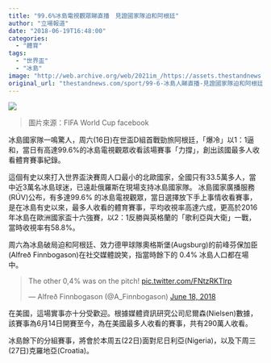 ```yaml
---
title: "99.6%冰島電視觀眾睇直播　見證國家隊迫和阿根廷"
author: "立場報道"
date: "2018-06-19T16:48:00"
categories:
  - "體育"
tags:
  - "世界盃"
  - "冰島"
image: "http://web.archive.org/web/2021im_/https://assets.thestandnews.com/media/photos/iceland_1aLqt.png"
original_url: "thestandnews.com/sport/99-6-冰島人睇直播-見證國家隊迫和阿根廷"
---
```

![](http://web.archive.org/web/2021im_/https://assets.thestandnews.com/media/photos/iceland_1aLqt.png)
> 圖片來源：FIFA World Cup facebook

冰島國家隊一鳴驚人，周六(16日)在世盃D組首戰勁旅阿根廷，「爆冷」以1：1逼和，當日有高達99.6%的冰島電視觀眾收看該場賽事「力撐」，創出該國最多人收看體育賽事紀錄。

這個有史以來打入世界盃決賽周人口最小的北歐國家，全國只有33.5萬多人，當中近3萬名冰島球迷，已遠赴俄羅斯在現場支持冰島國家隊。 冰島國家廣播服務(RÚV)公布，有多達99.6% 的冰島電視觀眾，當日選擇放下手上事情收看賽事，是在冰島有史以來，最多人收看的體育賽事，平均收視率高達六成，更高於2016年冰島在歐洲國家盃十六強賽，以2：1反勝與英格蘭的「歌利亞與大衛」一戰，當時收視率有58.8%。

周六為冰島破局迫和阿根廷、效力德甲球隊奧格斯堡(Augsburg)的前峰芬保加臣(Alfreð Finnbogason)在社交媒體說笑，指當時餘下的 0.4% 冰島人口都在場中。

> The other 0,4% was on the pitch! [pic.twitter.com/FNtzRKTlrp](http://web.archive.org/web/20211229063010/https://t.co/FNtzRKTlrp)
> 
> — Alfreð Finnbogason (@A\_Finnbogason) [June 18, 2018](http://web.archive.org/web/20211229063010/https://twitter.com/A_Finnbogason/status/1008686198246821889?ref_src=twsrc%5Etfw)

在美國，這場實事亦十分受歡迎。根據媒體資訊研究公司尼爾森(Nielsen)數據，該賽事為6月14日開賽至今，為在美國最多人收看的賽事，共有290萬人收看。

冰島餘下的分組賽事，將會於本周五(22日)面對尼日利亞(Nigeria)，以及下周三(27日)克羅地亞(Croatia)。